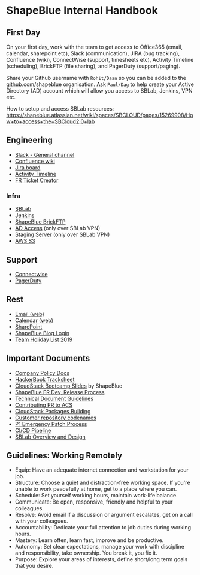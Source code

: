 # ShapeBlue Internal Handbook

## First Day

On your first day, work with the team to get access to Office365 (email,
calendar, sharepoint etc), Slack (communication), JIRA (bug tracking),
Confluence (wiki), ConnectWise (support, timesheets etc), Activity Timeline
(scheduling), BrickFTP (file sharing), and PagerDuty (support/paging).

Share your Github username with `Rohit/Daan` so you can be added to the
github.com/shapeblue organisation. Ask `Paul/Dag` to help create your Active
Directory (AD) account which will allow you access to SBLab, Jenkins, VPN etc.

How to setup and access SBLab resources:
https://shapeblue.atlassian.net/wiki/spaces/SBCLOUD/pages/15269908/How+to+access+the+SBCloud2.0+lab

## Engineering

- [Slack - General channel](https://shapeblue.slack.com/messages/C0D28VB5J/)
- [Confluence wiki](https://shapeblue.atlassian.net/wiki)
- [Jira board](https://shapeblue.atlassian.net/secure/RapidBoard.jspa?rapidView=34)
- [Activity Timeline](https://shapeblue.activitytimeline.com/dashboard/index)
- [FR Ticket Creator](https://shapeblue.atlassian.net/wiki/spaces/INT/pages/67671214/New+Feature+Request+Ticket+Creator)

### Infra

- [SBLab](https://lab.shapeblue.com/client/)
- [Jenkins](https://jenkins.shapeblue.com/)
- [ShapeBlue BrickFTP](https://shapeblue.brickftp.com/)
- [AD Access](http://10.2.0.19:8888/showLogin.cc) (only over SBLab VPN)
- [Staging Server](http://staging.yadav.xyz/) (only over SBLab VPN)
- [AWS S3](https://console.aws.amazon.com/s3/home?region=us-east-1)

## Support

- [Connectwise](https://eu.myconnectwise.net/)
- [PagerDuty](https://shapeblue.pagerduty.com/schedules)

## Rest

- [Email (web)](https://outlook.office.com/owa/?realm=shapeblue.com)
- [Calendar (web)](https://outlook.office.com/owa/?realm=shapeblue.com&path=/calendar/view/Week)
- [SharePoint](https://shapeblue.sharepoint.com)
- [ShapeBlue Blog Login](https://www.shapeblue.com/wpssadmin/)
- [Team Holiday List 2019](https://shapeblue.sharepoint.com/:x:/r/_layouts/15/Doc.aspx?sourcedoc=%7B0A50F242-68B4-4232-A333-7E34BEC29FBA%7D&file=Holiday%20calendar%202019.xlsx&action=default&mobileredirect=true)

## Important Documents

- [Company Policy Docs](https://shapeblue.sharepoint.com/Shared%20Documents/Consultant%20Info/Company%20Polices)
- [HackerBook Tracksheet](https://shapeblue.atlassian.net/wiki/spaces/TRAIN/pages/816381954/HackerBook+Tracksheet)
- [CloudStack Bootcamp Slides](https://shapeblue.sharepoint.com/Shared%20Documents/Forms/AllItems.aspx?csf=1&e=tJdS1J&RootFolder=%2fShared%20Documents%2fTraining%2fBootcamps%2f2%20Day%20CloudStack%204%2e11%20Bootcamp&FolderCTID=0x012000885A31BE067616469D0B0A86CACD589D) by ShapeBlue
- [ShapeBlue FR Dev, Release Process](https://shapeblue.atlassian.net/wiki/spaces/PT/pages/67343436/Release+Process)
- [Technical Document Guidelines](https://shapeblue.atlassian.net/wiki/spaces/PT/pages/88539137/Technical+documentation+guidelines)
- [Contributing PR to ACS](https://shapeblue.atlassian.net/wiki/spaces/PT/pages/28377100/Contributing+PR+to+apache+cloudstack)
- [CloudStack Packages Building](https://shapeblue.atlassian.net/wiki/spaces/PT/pages/15269899/Building+Packages+and+Repositories)
- [Customer repository codenames](https://shapeblue.atlassian.net/wiki/spaces/PT/pages/65737759/packages.shapeblue.com+uploads+project+names)
- [P1 Emergency Patch Process](https://shapeblue.atlassian.net/wiki/spaces/PT/pages/29949974/P1+Emergency+Patch+Process)
- [CI/CD Pipeline](https://shapeblue.atlassian.net/wiki/spaces/PT/pages/36274181/CI+CD+Build+Pipeline)
- [SBLab Overview and Design](https://shapeblue.atlassian.net/wiki/spaces/SBCLOUD/pages/9535502/Lab+Network+Overview+and+Design)

## Guidelines: Working Remotely

- Equip: Have an adequate internet connection and workstation for your job.
- Structure: Choose a quiet and distraction-free working space. If you're unable
  to work peacefully at home, get to a place where you can.
- Schedule: Set yourself working hours, maintain work-life balance.
- Communicate: Be open, responsive, friendly and helpful to your colleagues.
- Resolve: Avoid email if a discussion or argument escalates, get on a call with
  your colleagues.
- Accountability: Dedicate your full attention to job duties during working
  hours.
- Mastery: Learn often, learn fast, improve and be productive.
- Autonomy: Set clear expectations, manage your work with discipline and
  responsibility, take ownership. You break it, you fix it.
- Purpose: Explore your areas of interests, define short/long term goals that
  you desire.
